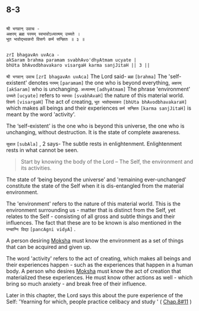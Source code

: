 ## 8-3


```shloka-sa

श्री भगवान् उवाच -
अक्षरम् ब्रह्म परमम् स्वभावोऽध्यात्मम् उच्यते ।
भूत भावोद्भवकरो विसर्गः कर्म सन्ज्ञितः ॥ ३ ॥

```
```shloka-sa-hk

zrI bhagavAn uvAca -
akSaram brahma paramam svabhAvo'dhyAtmam ucyate |
bhUta bhAvodbhavakaro visargaH karma sanjJitaH || 3 ||

```
`श्री भगवान् उवाच` `[zrI bhagavAn uvAca]` The Lord said- `ब्रह्म` `[brahma]` The 'self-existent' denotes `परमम्` `[paramam]` the one who is beyond everything, `अक्षरम्` `[akSaram]` who is unchanging. `अध्यात्मम्` `[adhyAtmam]` The phrase 'environment' `उच्यते` `[ucyate]` refers to `स्वभावः` `[svabhAvaH]` the nature of this material world. `विसर्गः` `[visargaH]` The act of creating, `भूत भावोद्भवकरः` `[bhUta bhAvodbhavakaraH]` which makes all beings and their experiences `कर्म सन्ज्ञितः` `[karma sanjJitaH]` is meant by the word 'activity'.

The ‘self-existent' is the one who is beyond this universe, the one who is unchanging, without destruction. It is the state of complete awareness. 

`सुबाल` `[subAla]` , 2
 says- The subtle rests in enlightenment. Enlightenment rests in what cannot be seen.



<a name='applnote_134'></a>
> Start by knowing the body of the Lord – The Self, the environment and its activities.



The state of ‘being beyond the universe’ and 'remaining ever-unchanged' constitute the state of the Self when it is dis-entangled from the material environment.

The 'environment' refers to the nature of this material world. This is the environment surrounding us - matter that is distinct from the Self, yet relates to the Self - consisting of all gross and subtle things and their influences. The fact that these are to be known is also mentioned in the 
`पन्चाग्नि विद्या` `[pancAgni vidyA]`
. 

A person desiring 
[Moksha](Moksha)
 must know the environment as a set of things that can be acquired and given up.

The word 'activity' refers to the act of creating, which makes all beings and their experiences happen - such as the experiences that happen in a human body. A person who desires 
[Moksha](Moksha)
 must know the act of creation that materialized these experiences. He must know other actions as well - which bring so much anxiety - and break free of their influence. 

Later in this chapter, the Lord says this about the pure experience of the Self: 'Yearning for which, people practice celibacy and study ' (
[Chap.8#11](_11)
)


